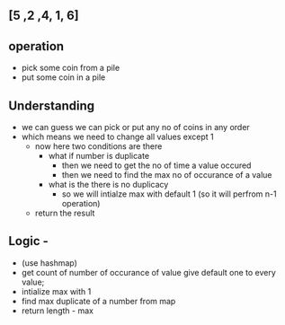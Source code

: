 ## [5 ,2 ,4, 1, 6]

## operation

- pick some coin from a pile
- put some coin in a pile

## Understanding
- we can guess we can pick or put any no of coins in any order
- which means we need to change all values except 1
    - now here two conditions are there 
        - what if number is duplicate 
            - then we need to get the no of time a value occured
            - then we need to find the max no of occurance of a value
        - what is the there is no duplicacy
            - so we will intialze max with default 1 (so it will perfrom n-1 operation)
    - return the result

## Logic - 
- (use hashmap)
- get count of number of occurance of value give default one to every value;
- intialize max with 1
- find max duplicate of a number from map 
- return length - max

